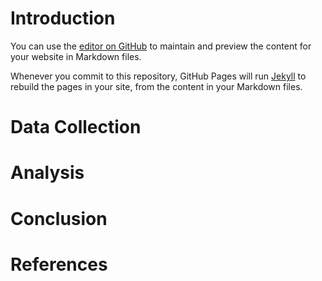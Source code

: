 # Introduction

You can use the [editor on GitHub](https://github.com/jaewon-lee-github/CS7641-Spring-2020-project-27/edit/master/README.md) to maintain and preview the content for your website in Markdown files.

Whenever you commit to this repository, GitHub Pages will run [Jekyll](https://jekyllrb.com/) to rebuild the pages in your site, from the content in your Markdown files.

# Data Collection

# Analysis

# Conclusion

# References
